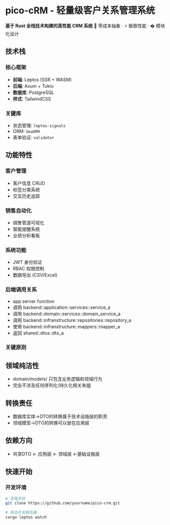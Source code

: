 # pico-cRM - 轻量级客户关系管理系统

**基于 Rust 全栈技术构建的高性能 CRM 系统**
🚀 零成本抽象 · ⚡ 极致性能 · � 模块化设计

## 技术栈

### 核心框架
- **前端**: Leptos (SSR + WASM)
- **后端**: Axum + Tokio
- **数据库**: PostgreSQL
- **样式**: TailwindCSS

### 关键库
- 状态管理: `leptos-signals`
- ORM: `SeaORM`
- 表单验证: `validator`

## 功能特性

### 客户管理
- 客户信息 CRUD
- 标签分类系统
- 交互历史追踪

### 销售自动化
- 销售管道可视化
- 智能提醒系统
- 业绩分析看板

### 系统功能
- JWT 身份验证
- RBAC 权限控制
- 数据导出 (CSV/Excel)

### 后端调用关系
- app server function
- 调用 backend::application::services::service_a
- 调用 backend::domain::services::domain_service_a
- 调用 backend::infranstructure::repositories::repository_a
- 使用 backend::infranstructure::mappers::mapper_a
- 返回 shared::dtos::dto_a

### 关键原则
## 领域纯洁性
- domain/models/ 只包含业务逻辑和领域行为
- 完全不涉及任何序列化/持久化相关朱姐
## 转换责任
- 数据库实体->DTO的转换属于技术设施层的职责
- 领域模型->DTO的转换可以放在应用层
## 依赖方向
- 共享DTO <- 应用层 <- 领域层 <-基础设施层

## 快速开始

### 开发环境
```bash
# 克隆项目
git clone https://github.com/yourname/pico-crm.git

# 启动开发服务器
cargo leptos watch
